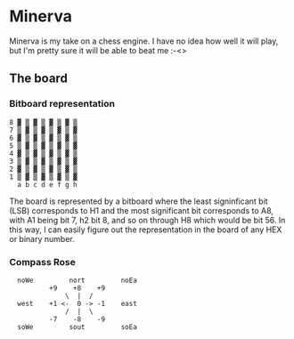 ﻿# Minerva

Minerva is my take on a chess engine. I have no idea how well it will play, but I'm pretty
sure it will be able to beat me :-<>

## The board
### Bitboard representation

```
8 ▓ ▒ ▓ ▒ ▓ ▒ ▓ ▒  
7 ▒ ▓ ▒ ▓ ▒ ▓ ▒ ▓  
6 ▓ ▒ ▓ ▒ ▓ ▒ ▓ ▒  
5 ▒ ▓ ▒ ▓ ▒ ▓ ▒ ▓  
4 ▓ ▒ ▓ ▒ ▓ ▒ ▓ ▒  
3 ▒ ▓ ▒ ▓ ▒ ▓ ▒ ▓  
2 ▓ ▒ ▓ ▒ ▓ ▒ ▓ ▒  
1 ▒ ▓ ▒ ▓ ▒ ▓ ▒ ▓  
  a b c d e f g h  
```

The board is represented by a bitboard where the least signinficant bit (LSB) corresponds to H1 and the most
significant bit corresponds to A8, with A1 being bit 7, h2 bit 8, and so on through H8 which would be bit 56.
In this way, I can easily figure out the representation in the board of any HEX or binary number.

### Compass Rose

```
  noWe         nort         noEa  
          +9    +8    +9  
              \  |  /  
  west    +1 <-  0 -> -1    east  
              /  |  \  
          -7    -8    -9  
  soWe         sout         soEa  
```
